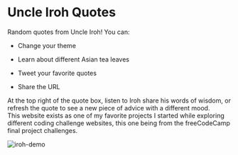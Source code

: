 # Uncle Iroh Quotes  

Random quotes from Uncle Iroh! You can:

- Change your theme

- Learn about different Asian tea leaves  

- Tweet your favorite quotes

- Share the URL  

At the top right of the quote box, listen to Iroh share his words of wisdom, or refresh the quote to see a new piece of advice with a different mood.  
This website exists as one of my favorite projects I started while exploring different coding challenge websites, this one being from the freeCodeCamp final project challenges.  

![iroh-demo]("https://i.imgur.com/PfJCzMa.png")